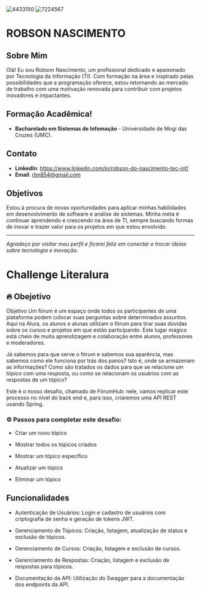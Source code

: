 
![4433150](https://github.com/user-attachments/assets/fcd7b52f-e70c-4e45-bdf9-ec95c2eb112f) ![7224567](https://github.com/user-attachments/assets/43972cc6-752f-4c5a-8fa7-b9f19914e284)


# ROBSON NASCIMENTO


## Sobre Mim
Olá! Eu sou Robson Nascimento, um profissional dedicado e apaixonado por Tecnologia da Informação (TI). Com formação na área e inspirado pelas possibilidades que a programação oferece, estou retornando ao mercado de trabalho com uma motivação renovada para contribuir com projetos inovadores e impactantes.

## Formação Acadêmica!

- **Bacharelado em Sistemas de Infomação** - Universidade de Mogi das Cruzes (UMC).

## Contato
- **LinkedIn**: https://www.linkedin.com/in/robson-do-nascimento-tec-inf/
- **Email**: rbn854@gmail.com

## Objetivos
Estou à procura de novas oportunidades para aplicar minhas habilidades em desenvolvimento de software e análise de sistemas. Minha meta é continuar aprendendo e crescendo na área de TI, sempre buscando formas de inovar e trazer valor para os projetos em que estou envolvido.

---

_Agradeço por visitar meu perfil e ficarei feliz em conectar e trocar ideias sobre tecnologia e inovação._



# Challenge Literalura

## 🔥 Obejetivo

Objetivo
Um fórum é um espaço onde todos os participantes de uma plataforma podem colocar suas perguntas sobre determinados assuntos. Aqui na Alura, os alunos e alunas utilizam o fórum para tirar suas dúvidas sobre os cursos e projetos em que estão participando. Este lugar mágico está cheio de muita aprendizagem e colaboração entre alunos, professores e moderadores.

Já sabemos para que serve o fórum e sabemos sua aparência, mas sabemos como ele funciona por trás dos panos? Isto é, onde se armazenam as informações? Como são tratados os dados para que se relacione um tópico com uma resposta, ou como se relacionam os usuários com as respostas de um tópico?

Este é o nosso desafio, chamado de FórumHub: nele, vamos replicar este processo no nível do back end e, para isso, criaremos uma API REST usando Spring.

### ⚙️ Passos para completar este desafio:

* Criar um novo tópico

* Mostrar todos os tópicos criados

* Mostrar um tópico específico

* Atualizar um tópico

* Eliminar um tópico

## Funcionalidades

* Autenticação de Usuários: Login e cadastro de usuários com criptografia de senha e geração de tokens JWT.

* Gerenciamento de Tópicos: Criação, listagem, atualização de status e exclusão de tópicos.

* Gerenciamento de Cursos: Criação, listagem e exclusão de cursos.

* Gerenciamento de Respostas: Criação, listagem e exclusão de respostas para tópicos.

* Documentação da API: Utilização do Swagger para a documentação dos endpoints da API.
